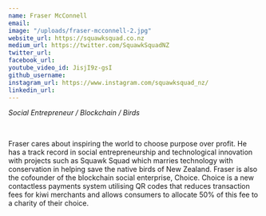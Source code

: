 ```yaml
---
name: Fraser McConnell
email: 
image: "/uploads/fraser-mcconnell-2.jpg"
website_url: https://squawksquad.co.nz
medium_url: https://twitter.com/SquawkSquadNZ
twitter_url: 
facebook_url: 
youtube_video_id: JisjI9z-gsI
github_username: 
instagram_url: https://www.instagram.com/squawksquad_nz/
linkedin_url: 
---
```


*Social Entrepreneur / Blockchain / Birds*

&nbsp;

Fraser cares about inspiring the world to choose purpose over profit. He has a track record in social entrepreneurship and technological innovation with projects such as Squawk Squad which marries technology with conservation in helping save the native birds of New Zealand. Fraser is also the cofounder of the blockchain social enterprise, Choice. Choice is a new contactless payments system utilising QR codes that reduces transaction fees for kiwi merchants and allows consumers to allocate 50% of this fee to a charity of their choice.
